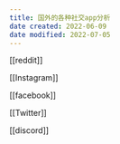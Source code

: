 ```yaml
---
title: 国外的各种社交app分析
date created: 2022-06-09
date modified: 2022-07-05
---
```


[[reddit]]

[[Instagram]]

[[facebook]]

[[Twitter]]

[[discord]]
